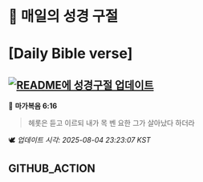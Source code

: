 # 🙏 매일의 성경 구절
# [Daily Bible verse]
## [![README에 성경구절 업데이트](https://github.com/DONGSUKA/first_test/actions/workflows/update-readme-bible.yml/badge.svg)](https://github.com/DONGSUKA/first_test/actions/workflows/update-readme-bible.yml)
<!-- START_BIBLE_VERSE -->
📖 **마가복음 6:16**
> 헤롯은 듣고 이르되 내가 목 벤 요한 그가 살아났다 하더라

🕊️ _업데이트 시각: 2025-08-04 23:23:07 KST_
  <!-- END_BIBLE_VERSE -->
## GITHUB_ACTION
